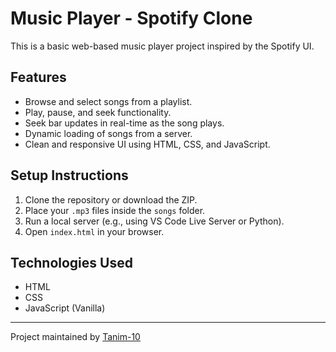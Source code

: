 # Music Player - Spotify Clone

This is a basic web-based music player project inspired by the Spotify UI.

## Features
- Browse and select songs from a playlist.
- Play, pause, and seek functionality.
- Seek bar updates in real-time as the song plays.
- Dynamic loading of songs from a server.
- Clean and responsive UI using HTML, CSS, and JavaScript.

## Setup Instructions
1. Clone the repository or download the ZIP.
2. Place your `.mp3` files inside the `songs` folder.
3. Run a local server (e.g., using VS Code Live Server or Python).
4. Open `index.html` in your browser.

## Technologies Used
- HTML
- CSS
- JavaScript (Vanilla)

---

Project maintained by [Tanim-10](https://github.com/Tanim-10)
